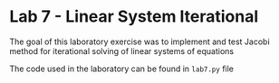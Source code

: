 # Lab 7 - Linear System Iterational 

The goal of this laboratory exercise was to implement and test Jacobi method for iterational solving of linear systems of equations

The code used in the laboratory can be found in `lab7.py` file